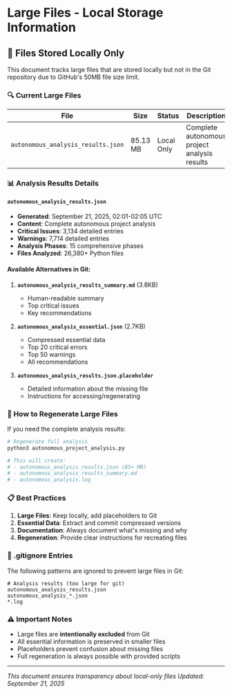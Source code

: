 # Large Files - Local Storage Information

## 📁 Files Stored Locally Only

This document tracks large files that are stored locally but not in the Git repository due to GitHub's 50MB file size limit.

### 🔍 Current Large Files

| File | Size | Status | Description |
|------|------|--------|-------------|
| `autonomous_analysis_results.json` | 85.13 MB | Local Only | Complete autonomous project analysis results |

### 📊 Analysis Results Details

#### `autonomous_analysis_results.json`
- **Generated**: September 21, 2025, 02:01-02:05 UTC
- **Content**: Complete autonomous project analysis
- **Critical Issues**: 3,134 detailed entries
- **Warnings**: 7,714 detailed entries
- **Analysis Phases**: 15 comprehensive phases
- **Files Analyzed**: 26,380+ Python files

#### Available Alternatives in Git:
1. **`autonomous_analysis_results_summary.md`** (3.8KB)
   - Human-readable summary
   - Top critical issues
   - Key recommendations

2. **`autonomous_analysis_essential.json`** (2.7KB)
   - Compressed essential data
   - Top 20 critical errors
   - Top 50 warnings
   - All recommendations

3. **`autonomous_analysis_results.json.placeholder`**
   - Detailed information about the missing file
   - Instructions for accessing/regenerating

### 🔄 How to Regenerate Large Files

If you need the complete analysis results:

```bash
# Regenerate full analysis
python3 autonomous_project_analysis.py

# This will create:
# - autonomous_analysis_results.json (85+ MB)
# - autonomous_analysis_results_summary.md
# - autonomous_analysis.log
```

### 📋 Best Practices

1. **Large Files**: Keep locally, add placeholders to Git
2. **Essential Data**: Extract and commit compressed versions
3. **Documentation**: Always document what's missing and why
4. **Regeneration**: Provide clear instructions for recreating files

### 🚫 .gitignore Entries

The following patterns are ignored to prevent large files in Git:

```gitignore
# Analysis results (too large for git)
autonomous_analysis_results.json
autonomous_analysis_*.json
*.log
```

### ⚠️ Important Notes

- Large files are **intentionally excluded** from Git
- All essential information is preserved in smaller files
- Placeholders prevent confusion about missing files
- Full regeneration is always possible with provided scripts

---
*This document ensures transparency about local-only files*
*Updated: September 21, 2025*